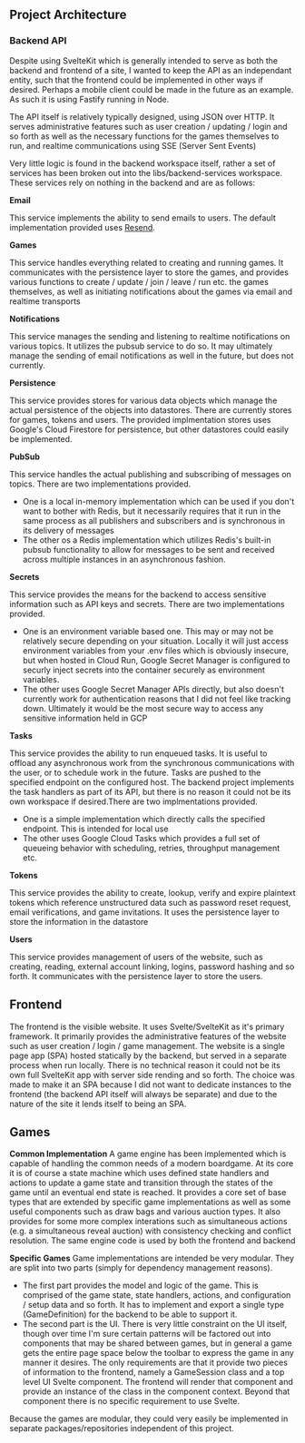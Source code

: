 ## Project Architecture

### Backend API

Despite using SvelteKit which is generally intended to serve as both the backend and frontend of a site, I wanted to keep the API as an independant entity, such that the frontend could be implemented in other ways if desired. Perhaps a mobile client could be made in the future as an example. As such it is using Fastify running in Node.

The API itself is relatively typically designed, using JSON over HTTP. It serves administrative features such as user creation / updating / login and so forth as well as the necessary functions for the games themselves to run, and realtime communications using SSE (Server Sent Events)

Very little logic is found in the backend workspace itself, rather a set of services has been broken out into the libs/backend-services workspace. These services rely on nothing in the backend and are as follows:

**Email**

This service implements the ability to send emails to users. The default implementation provided uses [Resend](https://resend.com).

**Games**

This service handles everything related to creating and running games. It communicates with the persistence layer to store the games, and provides various functions to create / update / join / leave / run etc. the games themselves, as well as initiating notifications about the games via email and realtime transports

**Notifications**

This service manages the sending and listening to realtime notifications on various topics. It utilizes the pubsub service to do so. It may ultimately manage the sending of email notifications as well in the future, but does not currently.

**Persistence**

This service provides stores for various data objects which manage the actual persistence of the objects into datastores. There are currently stores for games, tokens and users. The provided implmentation stores uses Google's Cloud Firestore for persistence, but other datastores could easily be implemented.

**PubSub**

This service handles the actual publishing and subscribing of messages on topics. There are two implementations provided.

-   One is a local in-memory implementation which can be used if you don't want to bother with Redis, but it necessarily requires that it run in the same process as all publishers and subscribers and is synchronous in its delivery of messages
-   The other os a Redis implementation which utilizes Redis's built-in pubsub functionality to allow for messages to be sent and received across multiple instances in an asynchronous fashion.

**Secrets**

This service provides the means for the backend to access sensitive information such as API keys and secrets. There are two implementations provided.

-   One is an environment variable based one. This may or may not be relatively secure depending on your situation. Locally it will just access environment variables from your .env files which is obviously insecure, but when hosted in Cloud Run, Google Secret Manager is configured to securly inject secrets into the container securely as environment variables.
-   The other uses Google Secret Manager APIs directly, but also doesn't currently work for authentication reasons that I did not feel like tracking down. Ultimately it would be the most secure way to access any sensitive information held in GCP

**Tasks**

This service provides the ability to run enqueued tasks. It is useful to offload any asynchronous work from the synchronous communications with the user, or to schedule work in the future. Tasks are pushed to the specified endpoint on the configured host. The backend project implements the task handlers as part of its API, but there is no reason it could not be its own workspace if desired.There are two implmentations provided.

-   One is a simple implementation which directly calls the specified endpoint. This is intended for local use
-   The other uses Google Cloud Tasks which provides a full set of queueing behavior with scheduling, retries, throughput management etc.

**Tokens**

This service provides the ability to create, lookup, verify and expire plaintext tokens which reference unstructured data such as password reset request, email verifications, and game invitations. It uses the persistence layer to store the information in the datastore

**Users**

This service provides management of users of the website, such as creating, reading, external account linking, logins, password hashing and so forth. It communicates with the persistence layer to store the users.

## Frontend

The frontend is the visible website. It uses Svelte/SvelteKit as it's primary framework. It primarily provides the administrative features of the website such as user creation / login / game management. The website is a single page app (SPA) hosted statically by the backend, but served in a separate process when run locally. There is no technical reason it could not be its own full SvelteKit app with server side rending and so forth. The choice was made to make it an SPA because I did not want to dedicate instances to the frontend (the backend API itself will always be separate) and due to the nature of the site it lends itself to being an SPA.

## Games

**Common Implementation**
A game engine has been implemented which is capable of handling the common needs of a modern boardgame. At its core it is of course a state machine which uses defined state handlers and actions to update a game state and transition through the states of the game until an eventual end state is reached. It provides a core set of base types that are extended by specific game implementations as well as some useful components such as draw bags and various auction types. It also provides for some more complex interations such as simultaneous actions (e.g. a simultaneous reveal auction) with consistency checking and conflict resolution. The same engine code is used by both the frontend and backend

**Specific Games**
Game implementations are intended be very modular. They are split into two parts (simply for dependency management reasons).

-   The first part provides the model and logic of the game. This is comprised of the game state, state handlers, actions, and configuration / setup data and so forth. It has to implement and export a single type (GameDefinition) for the backend to be able to support it.
-   The second part is the UI. There is very little constraint on the UI itself, though over time I'm sure certain patterns will be factored out into components that may be shared between games, but in general a game gets the entire page space below the toolbar to express the game in any manner it desires. The only requirements are that it provide two pieces of information to the frontend, namely a GameSession class and a top level UI Svelte component. The frontend will render that component and provide an instance of the class in the component context. Beyond that component there is no specific requirement to use Svelte.

Because the games are modular, they could very easily be implemented in separate packages/repositories independent of this project.
